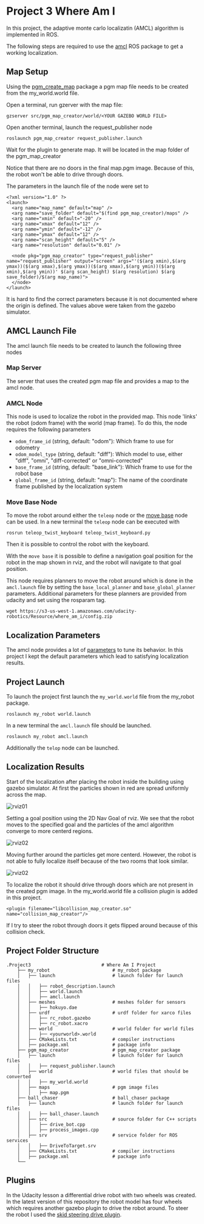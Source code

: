 # Project 3 Where Am I 

In this project, the adaptive monte carlo localizatin (AMCL) algorithm is implemented in ROS.


The following steps are required to use the [amcl](http://wiki.ros.org/amcl) ROS package to get a working localization.

## Map Setup

Using the [pgm_create_map](https://github.com/udacity/pgm_map_creator) package a pgm map file needs to be created from the my_world.world file.

Open a terminal, run gzerver with the map file:

```
gzserver src/pgm_map_creator/world/<YOUR GAZEBO WORLD FILE>
```

Open another terminal, launch the request_publisher node

```
roslaunch pgm_map_creator request_publisher.launch
```

Wait for the plugin to generate map. It will be located in the map folder of the pgm_map_creator

Notice that there are no doors in the final map.pgm image. Because of this, the robot won't be able to drive through doors.

The parameters in the launch file of the node were set to 

```
<?xml version="1.0" ?>
<launch>
  <arg name="map_name" default="map" />
  <arg name="save_folder" default="$(find pgm_map_creator)/maps" />
  <arg name="xmin" default="-20" />
  <arg name="xmax" default="12" />
  <arg name="ymin" default="-12" />
  <arg name="ymax" default="12" />
  <arg name="scan_height" default="5" />
  <arg name="resolution" default="0.01" />

  <node pkg="pgm_map_creator" type="request_publisher" name="request_publisher" output="screen" args="'($(arg xmin),$(arg ymax))($(arg xmax),$(arg ymax))($(arg xmax),$(arg ymin))($(arg xmin),$(arg ymin))' $(arg scan_height) $(arg resolution) $(arg save_folder)/$(arg map_name)">
  </node>
</launch>
```

It is hard to find the correct parameters because it is not documented where the origin is defined. The values above were taken from the gazebo simulator. 

## AMCL Launch File

The amcl launch file needs to be created to launch the following three nodes

### Map Server

The server that uses the created pgm map file and provides a map to the amcl node. 

### AMCL Node 

This node is used to localize the robot in the provided map. This node 'links' the robot (odom frame) with the world (map frame). To do this, the node requires the following parameters

- `odom_frame_id` (string, default: "odom"): Which frame to use for odometry
- `odom_model_type` (string, default: "diff"): Which model to use, either "diff", "omni", "diff-corrected" or "omni-corrected"
- `base_frame_id` (string, default: "base_link"): Which frame to use for the robot base
- `global_frame_id` (string, default: "map"): The name of the coordinate frame published by the localization system 


### Move Base Node

To move the robot around either the `teleop` node or the [move base]() node can be used. In a new terminal the `teleop` node can be executed with 

```
rosrun teleop_twist_keyboard teleop_twist_keyboard.py
```

Then it is possible to control the robot with the keyboard.

With the `move base` it is possible to define a navigation goal position for the robot in the map shown in rviz, and the robot will navigate to that goal position.

This node requires planners to move the robot around which is done in the `amcl.launch` file by setting the `base_local_planner` and `base_global_planner` parameters.
Additional parameters for these planners are provided from udacity and set using the rosparam tag.

```
wget https://s3-us-west-1.amazonaws.com/udacity-robotics/Resource/where_am_i/config.zip
```

## Localization Parameters

The amcl node provides a lot of [parameters](http://wiki.ros.org/amcl#Parameters) to tune its behavior. 
In this project I kept the default parameters which lead to satisfying localization results. 
 
## Project Launch

To launch the project first launch the `my_world.world` file from the my_robot package.

```
roslaunch my_robot world.launch
```

In a new terminal the `amcl.launch` file should be launched.

```
roslaunch my_robot amcl.launch
```

Additionally the `telop` node can be launched. 

## Localization Results

Start of the localization after placing the robot inside the building using gazebo simulator. At first the particles shown in red are spread uniformly across the map.  

![rviz01](./screenshots/rviz_screenshot_01.png)


Setting a goal position using the 2D Nav Goal of rviz. We see that the robot moves to the specified goal and the particles of the amcl algorithm converge to more centerd regions.  

![rviz02](./screenshots/rviz_screenshot_03.png)

Moving further around the particles get more centerd. However, the robot is not able to fully localize itself because of the two rooms that look similar. 

![rviz02](./screenshots/rviz_screenshot_04.png)


To localize the robot it should drive through doors which are not present in the created pgm image. 
In the my_world.world file a collision plugin is added in this project.

```
<plugin filename="libcollision_map_creator.so" name="collision_map_creator"/>
```

If I try to steer the robot through doors it gets flipped around because of this collision check.

## Project Folder Structure

```
.Project3                          # Where Am I Project
    ├── my_robot                       # my_robot package
    │   ├── launch                     # launch folder for launch files
    │   │   ├── robot_description.launch
    │   │   ├── world.launch
    │   │   ├── amcl.launch
    │   ├── meshes                     # meshes folder for sensors
    │   │   ├── hokuyo.dae
    │   ├── urdf                       # urdf folder for xarco files
    │   │   ├── rc_robot.gazebo
    │   │   ├── rc_robot.xacro
    │   ├── world                      # world folder for world files
    │   │   ├── <yourworld>.world
    │   ├── CMakeLists.txt             # compiler instructions
    │   ├── package.xml                # package info
    ├── pgm_map_creator                # pgm_map_creator package
    │   ├── launch                     # launch folder for launch files
    │   │   ├── request_publisher.launch
    │   ├── world                      # world files that should be converted
    │   │   ├── my_world.world
    │   ├── maps                       # pgm image files
    │   │   ├── map.pgm
    ├── ball_chaser                    # ball_chaser package
    │   ├── launch                     # launch folder for launch files
    │   │   ├── ball_chaser.launch
    │   ├── src                        # source folder for C++ scripts
    │   │   ├── drive_bot.cpp
    │   │   ├── process_images.cpp
    │   ├── srv                        # service folder for ROS services
    │   │   ├── DriveToTarget.srv
    │   ├── CMakeLists.txt             # compiler instructions
    │   ├── package.xml                # package info
    └──
```

## Plugins

In the Udacity lesson a differential drive robot with two wheels was created.
In the latest version of this repository the robot model has four wheels which requires another gazebo plugin to drive the robot around. 
To steer the robot I used the [skid steering drive plugin](http://gazebosim.org/tutorials?tut=ros_gzplugins#SkidSteeringDrive).
